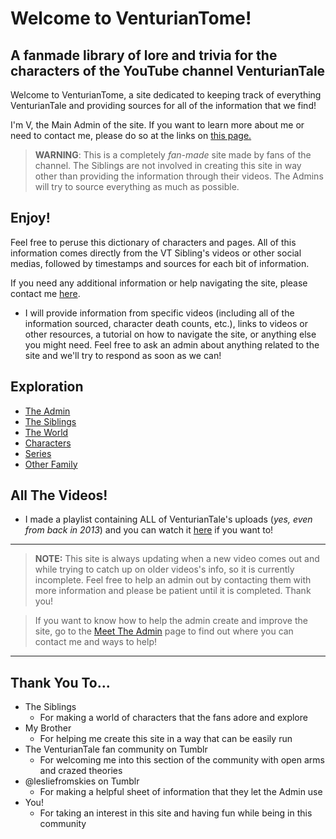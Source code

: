 # Welcome to VenturianTome!
## A fanmade library of lore and trivia for the characters of the YouTube channel VenturianTale


Welcome to VenturianTome, a site dedicated to keeping track of everything VenturianTale and providing sources for all of the information that we find!  

I'm V, the Main Admin of the site. If you want to learn more about me or need to contact me, please do so at the links on
[this page.](../chapter_2.html)

> **WARNING**: This is a completely *fan-made* site made by fans of the channel. The Siblings are not involved in creating this site in way other than providing the information through their videos. The Admins will try to source everything as much as possible.

## Enjoy!
Feel free to peruse this dictionary of characters and pages. All of this information comes directly from the VT Sibling's videos or other social medias, followed by timestamps and sources for each bit of information. 

If you need any additional information or help navigating the site, please contact me [here](chapter_2.html).
- I will provide information from specific videos \(including all of the information sourced, character death counts, etc.), links to videos or other resources, a tutorial on how to navigate the site, or anything else you might need.
Feel free to ask an admin about anything related to the site and we'll try to respond as soon as we can!

## Exploration
- [The Admin](../chapter_2.html)
- [The Siblings](../chapter_3.html)
- [The World](../chapter_4.html)
- [Characters](../chapter_5.html)
- [Series](../chapter_6.html)
- [Other Family](../chapter_7.html)

## All The Videos!
- I made a playlist containing ALL of VenturianTale's uploads \(*yes, even from back in 2013*) and you can watch it [here](https://www.youtube.com/playlist?list=PLwljWXtmIKiR6RCrbGztF5LhGXAEF7pX_) if you want to!

----

> **NOTE:** This site is always updating when a new video comes out and while trying to catch up on older videos's info, so it is currently incomplete. Feel free to help an admin out by contacting them with more information and please be patient until it is completed. Thank you!

> If you want to know how to help the admin create and improve the site, go to the [Meet The Admin](../chapter_2.html) page to find out where you can contact me and ways to help!

----

## Thank You To...
- The Siblings
  - For making a world of characters that the fans adore and explore
- My Brother
  - For helping me create this site in a way that can be easily run
- The VenturianTale fan community on Tumblr
  - For welcoming me into this section of the community with open arms and crazed theories
- @lesliefromskies on Tumblr
  - For making a helpful sheet of information that they let the Admin use
- You!
  - For taking an interest in this site and having fun while being in this community